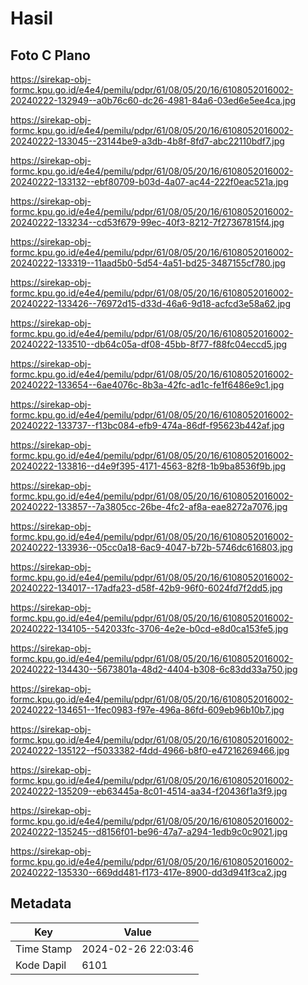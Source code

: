 # Hasil

## Foto C Plano

https://sirekap-obj-formc.kpu.go.id/e4e4/pemilu/pdpr/61/08/05/20/16/6108052016002-20240222-132949--a0b76c60-dc26-4981-84a6-03ed6e5ee4ca.jpg

https://sirekap-obj-formc.kpu.go.id/e4e4/pemilu/pdpr/61/08/05/20/16/6108052016002-20240222-133045--23144be9-a3db-4b8f-8fd7-abc22110bdf7.jpg

https://sirekap-obj-formc.kpu.go.id/e4e4/pemilu/pdpr/61/08/05/20/16/6108052016002-20240222-133132--ebf80709-b03d-4a07-ac44-222f0eac521a.jpg

https://sirekap-obj-formc.kpu.go.id/e4e4/pemilu/pdpr/61/08/05/20/16/6108052016002-20240222-133234--cd53f679-99ec-40f3-8212-7f27367815f4.jpg

https://sirekap-obj-formc.kpu.go.id/e4e4/pemilu/pdpr/61/08/05/20/16/6108052016002-20240222-133319--11aad5b0-5d54-4a51-bd25-3487155cf780.jpg

https://sirekap-obj-formc.kpu.go.id/e4e4/pemilu/pdpr/61/08/05/20/16/6108052016002-20240222-133426--76972d15-d33d-46a6-9d18-acfcd3e58a62.jpg

https://sirekap-obj-formc.kpu.go.id/e4e4/pemilu/pdpr/61/08/05/20/16/6108052016002-20240222-133510--db64c05a-df08-45bb-8f77-f88fc04eccd5.jpg

https://sirekap-obj-formc.kpu.go.id/e4e4/pemilu/pdpr/61/08/05/20/16/6108052016002-20240222-133654--6ae4076c-8b3a-42fc-ad1c-fe1f6486e9c1.jpg

https://sirekap-obj-formc.kpu.go.id/e4e4/pemilu/pdpr/61/08/05/20/16/6108052016002-20240222-133737--f13bc084-efb9-474a-86df-f95623b442af.jpg

https://sirekap-obj-formc.kpu.go.id/e4e4/pemilu/pdpr/61/08/05/20/16/6108052016002-20240222-133816--d4e9f395-4171-4563-82f8-1b9ba8536f9b.jpg

https://sirekap-obj-formc.kpu.go.id/e4e4/pemilu/pdpr/61/08/05/20/16/6108052016002-20240222-133857--7a3805cc-26be-4fc2-af8a-eae8272a7076.jpg

https://sirekap-obj-formc.kpu.go.id/e4e4/pemilu/pdpr/61/08/05/20/16/6108052016002-20240222-133936--05cc0a18-6ac9-4047-b72b-5746dc616803.jpg

https://sirekap-obj-formc.kpu.go.id/e4e4/pemilu/pdpr/61/08/05/20/16/6108052016002-20240222-134017--17adfa23-d58f-42b9-96f0-6024fd7f2dd5.jpg

https://sirekap-obj-formc.kpu.go.id/e4e4/pemilu/pdpr/61/08/05/20/16/6108052016002-20240222-134105--542033fc-3706-4e2e-b0cd-e8d0ca153fe5.jpg

https://sirekap-obj-formc.kpu.go.id/e4e4/pemilu/pdpr/61/08/05/20/16/6108052016002-20240222-134430--5673801a-48d2-4404-b308-6c83dd33a750.jpg

https://sirekap-obj-formc.kpu.go.id/e4e4/pemilu/pdpr/61/08/05/20/16/6108052016002-20240222-134651--1fec0983-f97e-496a-86fd-609eb96b10b7.jpg

https://sirekap-obj-formc.kpu.go.id/e4e4/pemilu/pdpr/61/08/05/20/16/6108052016002-20240222-135122--f5033382-f4dd-4966-b8f0-e47216269466.jpg

https://sirekap-obj-formc.kpu.go.id/e4e4/pemilu/pdpr/61/08/05/20/16/6108052016002-20240222-135209--eb63445a-8c01-4514-aa34-f20436f1a3f9.jpg

https://sirekap-obj-formc.kpu.go.id/e4e4/pemilu/pdpr/61/08/05/20/16/6108052016002-20240222-135245--d8156f01-be96-47a7-a294-1edb9c0c9021.jpg

https://sirekap-obj-formc.kpu.go.id/e4e4/pemilu/pdpr/61/08/05/20/16/6108052016002-20240222-135330--669dd481-f173-417e-8900-dd3d941f3ca2.jpg


## Metadata

| Key        | Value               |
| ---------- | ------------------- |
| Time Stamp | 2024-02-26 22:03:46 |
| Kode Dapil | 6101                |



